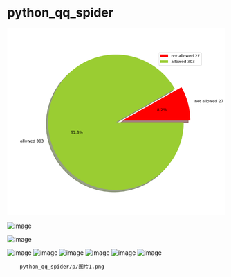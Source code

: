 # python_qq_spider

![](p/图片1.png)

![image](http://github.com/horseli/python_qq_spider/raw/master/p/图片2.png)

![image](http://github.com/horseli/python_qq_spider/raw/master/p/图片3.png)

![image](http://github.com/horseli/python_qq_spider/raw/master/p/图片4.png)
![image](http://github.com/horseli/python_qq_spider/raw/master/p/图片5.png)
![image](http://github.com/horseli/python_qq_spider/raw/master/p/图片6.png)
![image](http://github.com/horseli/python_qq_spider/raw/master/p/图片7.png)
![image](http://github.com/horseli/python_qq_spider/raw/master/p/图片8.png)
![image](http://github.com/horseli/python_qq_spider/raw/master/p/图片9.png)

        python_qq_spider/p/图片1.png
      
